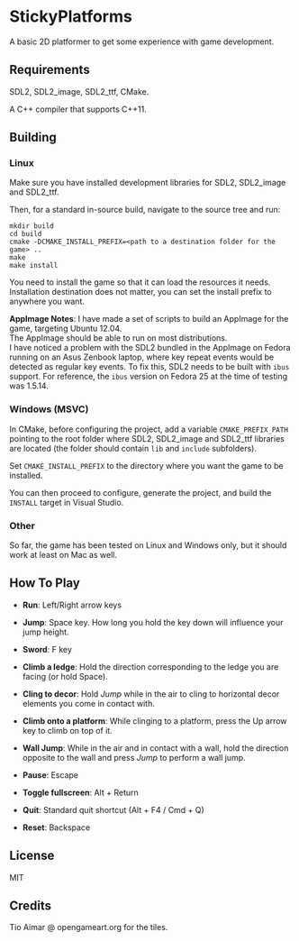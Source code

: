 # StickyPlatforms

A basic 2D platformer to get some experience with game development.

## Requirements

SDL2, SDL2\_image, SDL2\_ttf, CMake.

A C++ compiler that supports C++11.

## Building

### Linux

Make sure you have installed development libraries for SDL2, SDL2\_image and SDL2\_ttf.

Then, for a standard in-source build, navigate to the source tree and run:

```
mkdir build
cd build
cmake -DCMAKE_INSTALL_PREFIX=<path to a destination folder for the game> ..
make
make install
```

You need to install the game so that it can load the resources it needs.
Installation destination does not matter, you can set the install prefix to anywhere you want.

__AppImage Notes__: I have made a set of scripts to build an AppImage for the game, targeting Ubuntu 12.04.  
The AppImage should be able to run on most distributions.  
I have noticed a problem with the SDL2 bundled in the AppImage on Fedora running on an Asus Zenbook laptop,
where key repeat events would be detected as regular key events. To fix this, SDL2 needs to be built with `ibus` support.
For reference, the `ibus` version on Fedora 25 at the time of testing was 1.5.14.

### Windows (MSVC)

In CMake, before configuring the project, add a variable `CMAKE_PREFIX_PATH` pointing to the root folder where SDL2, SDL2\_image  and SDL2\_ttf libraries are located
(the folder should contain `lib` and `include` subfolders).

Set `CMAKE_INSTALL_PREFIX` to the directory where you want the game to be installed.

You can then proceed to configure, generate the project, and build the `INSTALL` target in Visual Studio.

### Other

So far, the game has been tested on Linux and Windows only, but it should work at least on Mac as well.

## How To Play

  * __Run__: Left/Right arrow keys
  * __Jump__: Space key. How long you hold the key down will influence your jump height.
  * __Sword__: F key
  * __Climb a ledge__: Hold the direction corresponding to the ledge you are facing (or hold Space).
  * __Cling to decor__: Hold _Jump_ while in the air to cling to horizontal decor elements you come in contact with.
  * __Climb onto a platform__: While clinging to a platform, press the Up arrow key to climb on top of it.
  * __Wall Jump__: While in the air and in contact with a wall, hold the direction opposite to the wall and press _Jump_ to perform a wall jump.
  
  * __Pause__: Escape
  * __Toggle fullscreen__: Alt + Return
  * __Quit__: Standard quit shortcut (Alt + F4 / Cmd + Q)
  * __Reset__: Backspace

## License

MIT

## Credits

Tio Aimar @ opengameart.org for the tiles.
